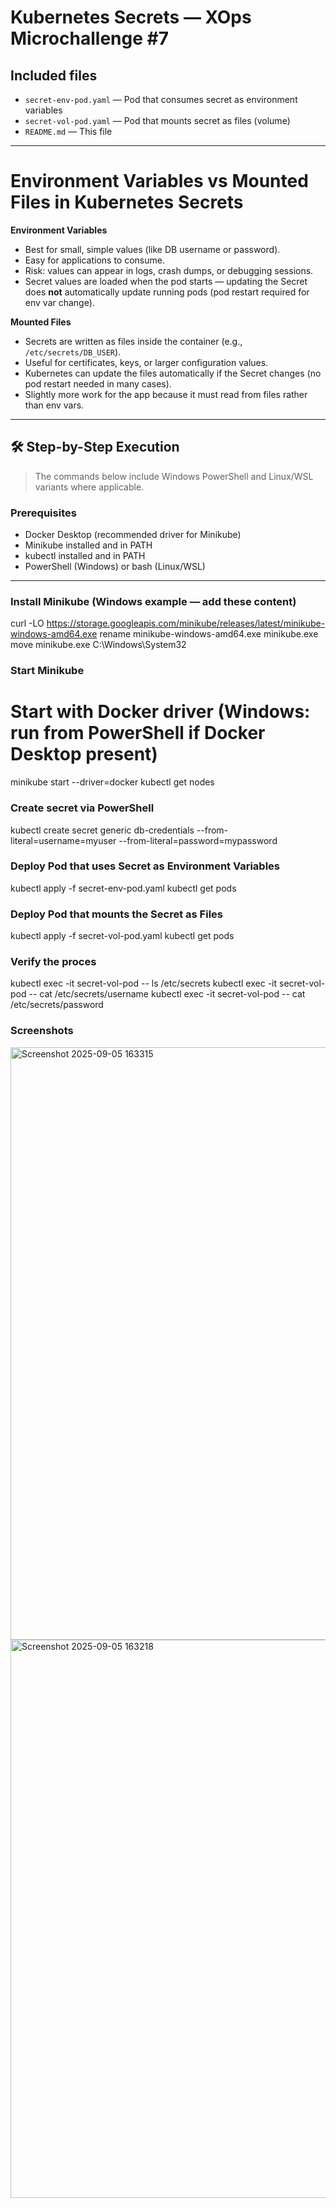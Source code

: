 # Kubernetes Secrets — XOps Microchallenge #7

## Included files
- `secret-env-pod.yaml` — Pod that consumes secret as environment variables
- `secret-vol-pod.yaml` — Pod that mounts secret as files (volume)
- `README.md` — This file

---

# Environment Variables vs Mounted Files in Kubernetes Secrets

**Environment Variables**
- Best for small, simple values (like DB username or password).
- Easy for applications to consume.
- Risk: values can appear in logs, crash dumps, or debugging sessions.
- Secret values are loaded when the pod starts — updating the Secret does **not** automatically update running pods (pod restart required for env var change).

**Mounted Files**
- Secrets are written as files inside the container (e.g., `/etc/secrets/DB_USER`).
- Useful for certificates, keys, or larger configuration values.
- Kubernetes can update the files automatically if the Secret changes (no pod restart needed in many cases).
- Slightly more work for the app because it must read from files rather than env vars.

---

## 🛠️ Step-by-Step Execution

> The commands below include Windows PowerShell and Linux/WSL variants where applicable.

### Prerequisites
- Docker Desktop (recommended driver for Minikube)
- Minikube installed and in PATH
- kubectl installed and in PATH
- PowerShell (Windows) or bash (Linux/WSL)

---

### Install Minikube (Windows example — add these content)
curl -LO https://storage.googleapis.com/minikube/releases/latest/minikube-windows-amd64.exe
rename minikube-windows-amd64.exe minikube.exe
move minikube.exe C:\Windows\System32

### Start Minikube
# Start with Docker driver (Windows: run from PowerShell if Docker Desktop present)
minikube start --driver=docker
kubectl get nodes

### Create secret via PowerShell 
kubectl create secret generic db-credentials --from-literal=username=myuser --from-literal=password=mypassword

### Deploy Pod that uses Secret as Environment Variables
kubectl apply -f secret-env-pod.yaml
kubectl get pods

### Deploy Pod that mounts the Secret as Files
kubectl apply -f secret-vol-pod.yaml
kubectl get pods

### Verify the proces
kubectl exec -it secret-vol-pod -- ls /etc/secrets
kubectl exec -it secret-vol-pod -- cat /etc/secrets/username
kubectl exec -it secret-vol-pod -- cat /etc/secrets/password

### Screenshots
<img width="1906" height="948" alt="Screenshot 2025-09-05 163315" src="https://github.com/user-attachments/assets/51cea964-ce4c-4ecc-b991-9d945cc2c6b3" />
<img width="1919" height="893" alt="Screenshot 2025-09-05 163218" src="https://github.com/user-attachments/assets/681e0ebc-f6f7-43c0-8bd9-2cad25bac7b8" />
